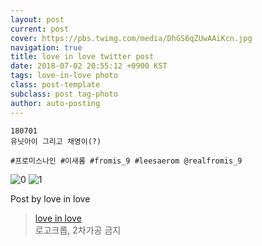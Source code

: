 ```yaml
---
layout: post
current: post
cover: https://pbs.twimg.com/media/DhGS6qZUwAAiKcn.jpg
navigation: true
title: love in love twitter post
date: 2018-07-02 20:55:12 +0900 KST
tags: love-in-love photo
class: post-template
subclass: post tag-photo
author: auto-posting
---
```


```  
180701  
유닛아이 그리고 채영이(?)   
  
#프로미스나인 #이새롬 #fromis_9 #leesaerom @realfromis_9  

```

![0](https://pbs.twimg.com/media/DhGS45WUwAAbbVh.jpg)
![1](https://pbs.twimg.com/media/DhGS6qZUwAAiKcn.jpg)


Post by love in love

> [love in love](https://twitter.com/leesaerom0107)  
  로고크롭, 2차가공 금지